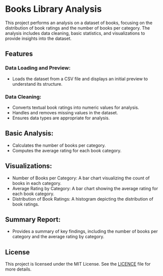 # Books Library Analysis
This project performs an analysis on a dataset of books, focusing on the distribution of book ratings and the number of books per category. The analysis includes data cleaning, basic statistics, and visualizations to provide insights into the dataset.

## Features
### Data Loading and Preview:

+ Loads the dataset from a CSV file and displays an initial preview to understand its structure.
### Data Cleaning:

+ Converts textual book ratings into numeric values for analysis.
+ Handles and removes missing values in the dataset.
+ Ensures data types are appropriate for analysis.
## Basic Analysis:

+ Calculates the number of books per category.
+ Computes the average rating for each book category.
## Visualizations:

+ Number of Books per Category: A bar chart visualizing the count of books in each category.
+ Average Rating by Category: A bar chart showing the average rating for each book category.
+ Distribution of Book Ratings: A histogram depicting the distribution of book ratings.
## Summary Report:

+ Provides a summary of key findings, including the number of books per category and the average rating by category.

## License
This project is licensed under the MIT License. See the [LICENCE](https://github.com/git/git-scm.com/blob/main/MIT-LICENSE.txt) file for more details.
